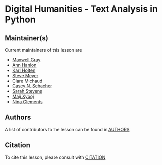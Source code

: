 # Digital Humanities - Text Analysis in Python


## Maintainer(s)

Current maintainers of this lesson are

* [Maxwell Gray](https://github.com/maxgray20)
* [Ann Hanlon](https://github.com/annhanlon)
* [Karl Holten](https://github.com/Karl-Holten/)
* [Steve Meyer](https://github.com/steve-meyer)
* [Clare Michaud](https://github.com/claremichaud)
* [Casey N. Schacher](https://github.com/caseyschacher/)
* [Sarah Stevens](https://github.com/sstevens2/)
* [Maij Xyooj](https://github.com/maijxyooj)
* [Nina Clements](https://github.com/ninaclements)


## Authors

A list of contributors to the lesson can be found in [AUTHORS](AUTHORS)

## Citation

To cite this lesson, please consult with [CITATION](CITATION)

[cdh]: https://cdh.carpentries.org
[community-lessons]: https://carpentries.org/community-lessons
[lesson-example]: https://carpentries.github.io/lesson-example
